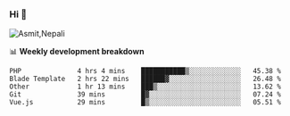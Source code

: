 ### Hi 👋

![Asmit,Nepali](https://github.com/asmit99nepali/asmit99nepali/blob/main/img/git-overview.jpg )
<!--
**asmit99nepali/asmit99nepali** is a ✨ _special_ ✨ repository because its `README.md` (this file) appears on your GitHub profile.

Here are some ideas to get you started:

- 🔭 I’m currently working on ...
- 🌱 I’m currently learning ...
- 👯 I’m looking to collaborate on ...
- 🤔 I’m looking for help with ...
- 💬 Ask me about ...
- 📫 How to reach me: ...
- 😄 Pronouns: ...
- ⚡ Fun fact: ...
-->


📊 **Weekly development breakdown**
<!--START_SECTION:waka-->
```text
PHP              4 hrs 4 mins    ███████████▒░░░░░░░░░░░░░   45.38 % 
Blade Template   2 hrs 22 mins   ██████▓░░░░░░░░░░░░░░░░░░   26.48 % 
Other            1 hr 13 mins    ███▒░░░░░░░░░░░░░░░░░░░░░   13.62 % 
Git              39 mins         █▓░░░░░░░░░░░░░░░░░░░░░░░   07.24 % 
Vue.js           29 mins         █▒░░░░░░░░░░░░░░░░░░░░░░░   05.51 % 
```
<!--END_SECTION:waka-->

